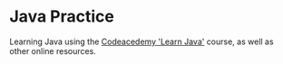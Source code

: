 # Java Practice 

Learning Java using the [Codeacedemy 'Learn Java'](https://www.codecademy.com/learn/learn-java) course, as well as other online resources. 